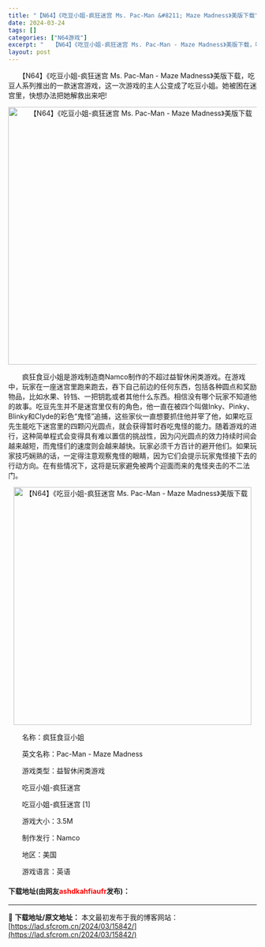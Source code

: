 ```yaml
---
title: "【N64】《吃豆小姐-疯狂迷宫 Ms. Pac-Man &#8211; Maze Madness》美版下载"
date: 2024-03-24
tags: []
categories: ["N64游戏"]
excerpt: "　　【N64】《吃豆小姐-疯狂迷宫 Ms. Pac-Man - Maze Madness》美版下载，吃豆人系列推出的一款迷宫游戏，这一次游戏的主人公变成了吃豆小姐。她被困在迷宫里，快想办法把她解救出来吧! 　　疯狂食豆小姐是游戏制造商Namco制作的不超过益智休闲类游戏。在游戏中，玩家在一座迷宫里跑&hellip;"
layout: post
---
```


 <p>　　【N64】《吃豆小姐-疯狂迷宫 Ms. Pac-Man - Maze Madness》美版下载，吃豆人系列推出的一款迷宫游戏，这一次游戏的主人公变成了吃豆小姐。她被困在迷宫里，快想办法把她解救出来吧!</p> <p align="center"><img align="" border="0" src="https://lad.sfcrom.cn/wp-content/uploads/2024/03/20240324_66003fa871963.png" width="522" alt="【N64】《吃豆小姐-疯狂迷宫 Ms. Pac-Man - Maze Madness》美版下载" /></p> <p>　　疯狂食豆小姐是游戏制造商Namco制作的不超过益智休闲类游戏。在游戏中，玩家在一座迷宫里跑来跑去，吞下自己前边的任何东西，包括各种圆点和奖励物品，比如水果、铃铛、一把钥匙或者其他什么东西。相信没有哪个玩家不知道他的故事。吃豆先生并不是迷宫里仅有的角色，他一直在被四个叫做Inky、Pinky、Blinky和Clyde的彩色&ldquo;鬼怪&rdquo;追捕，这些家伙一直想要抓住他并宰了他，如果吃豆先生能吃下迷宫里的四颗闪光圆点，就会获得暂时吞吃鬼怪的能力。随着游戏的进行，这种简单程式会变得具有难以置信的挑战性，因为闪光圆点的效力持续时间会越来越短，而鬼怪们的速度则会越来越快。玩家必须千方百计的避开他们。如果玩家技巧娴熟的话，一定得注意观察鬼怪的眼睛，因为它们会提示玩家鬼怪接下去的行动方向。在有些情况下，这将是玩家避免被两个迎面而来的鬼怪夹击的不二法门。</p> <p align="center"><img align="" border="0" src="https://lad.sfcrom.cn/wp-content/uploads/2024/03/20240324_66003fa98f663.png" width="482" alt="【N64】《吃豆小姐-疯狂迷宫 Ms. Pac-Man - Maze Madness》美版下载" /></p> <p>　　名称：疯狂食豆小姐</p> <p>　　英文名称：Pac-Man - Maze Madness</p> <p>　　游戏类型：益智休闲类游戏</p> <p>　　吃豆小姐-疯狂迷宫</p> <p>　　吃豆小姐-疯狂迷宫 [1]</p> <p>　　游戏大小：3.5M</p> <p>　　制作发行：Namco</p> <p>　　地区：美国</p> <p>　　游戏语言：英语</p> <p><h4>下载地址(由网友<font color="red">ashdkahfiaufr</font>发布)：</h4></p> 

---
📖 **下载地址/原文地址：** 本文最初发布于我的博客网站：[https://lad.sfcrom.cn/2024/03/15842/](https://lad.sfcrom.cn/2024/03/15842/)
